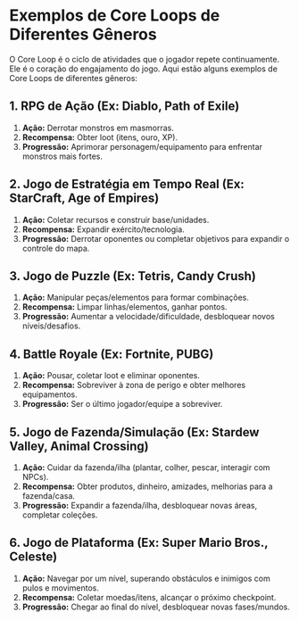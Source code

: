 # Exemplos de Core Loops de Diferentes Gêneros

O Core Loop é o ciclo de atividades que o jogador repete continuamente. Ele é o coração do engajamento do jogo. Aqui estão alguns exemplos de Core Loops de diferentes gêneros:

## 1. RPG de Ação (Ex: Diablo, Path of Exile)
1.  **Ação:** Derrotar monstros em masmorras.
2.  **Recompensa:** Obter loot (itens, ouro, XP).
3.  **Progressão:** Aprimorar personagem/equipamento para enfrentar monstros mais fortes.

## 2. Jogo de Estratégia em Tempo Real (Ex: StarCraft, Age of Empires)
1.  **Ação:** Coletar recursos e construir base/unidades.
2.  **Recompensa:** Expandir exército/tecnologia.
3.  **Progressão:** Derrotar oponentes ou completar objetivos para expandir o controle do mapa.

## 3. Jogo de Puzzle (Ex: Tetris, Candy Crush)
1.  **Ação:** Manipular peças/elementos para formar combinações.
2.  **Recompensa:** Limpar linhas/elementos, ganhar pontos.
3.  **Progressão:** Aumentar a velocidade/dificuldade, desbloquear novos níveis/desafios.

## 4. Battle Royale (Ex: Fortnite, PUBG)
1.  **Ação:** Pousar, coletar loot e eliminar oponentes.
2.  **Recompensa:** Sobreviver à zona de perigo e obter melhores equipamentos.
3.  **Progressão:** Ser o último jogador/equipe a sobreviver.

## 5. Jogo de Fazenda/Simulação (Ex: Stardew Valley, Animal Crossing)
1.  **Ação:** Cuidar da fazenda/ilha (plantar, colher, pescar, interagir com NPCs).
2.  **Recompensa:** Obter produtos, dinheiro, amizades, melhorias para a fazenda/casa.
3.  **Progressão:** Expandir a fazenda/ilha, desbloquear novas áreas, completar coleções.

## 6. Jogo de Plataforma (Ex: Super Mario Bros., Celeste)
1.  **Ação:** Navegar por um nível, superando obstáculos e inimigos com pulos e movimentos.
2.  **Recompensa:** Coletar moedas/itens, alcançar o próximo checkpoint.
3.  **Progressão:** Chegar ao final do nível, desbloquear novas fases/mundos.
